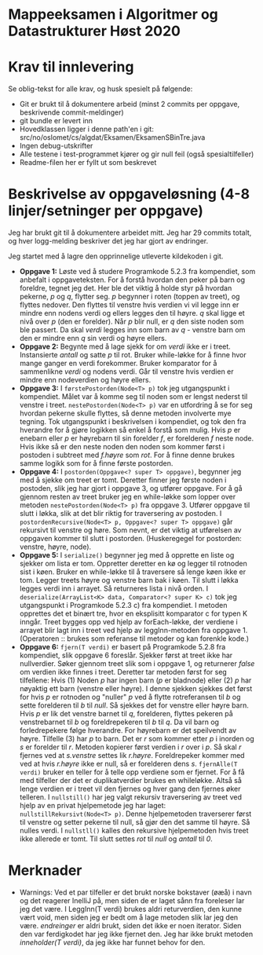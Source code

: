 # Mappeeksamen i Algoritmer og Datastrukturer Høst 2020

# Krav til innlevering

Se oblig-tekst for alle krav, og husk spesielt på følgende:

* Git er brukt til å dokumentere arbeid (minst 2 commits per oppgave, beskrivende commit-meldinger)	
* git bundle er levert inn
* Hovedklassen ligger i denne path'en i git: src/no/oslomet/cs/algdat/Eksamen/EksamenSBinTre.java
* Ingen debug-utskrifter
* Alle testene i test-programmet kjører og gir null feil (også spesialtilfeller)
* Readme-filen her er fyllt ut som beskrevet


# Beskrivelse av oppgaveløsning (4-8 linjer/setninger per oppgave)

Jeg har brukt git til å dokumentere arbeidet mitt. Jeg har 29 commits totalt, og hver logg-melding beskriver det jeg har gjort av endringer.

Jeg startet med å lagre den opprinnelige utleverte kildekoden i git.

* __Oppgave 1:__ Løste ved å studere Programkode 5.2.3 fra kompendiet, som anbefalt i oppgaveteksten.
For å forstå hvordan den peker på barn og foreldre, tegnet jeg det.
Her ble det viktig å holde styr på hvordan pekerne, _p_ og _q_, flytter seg.
_p_ begynner i roten (toppen av treet), og flyttes nedover. Den flyttes til venstre hvis verdien vi vil legge inn er mindre enn nodens verdi og ellers legges den til høyre.
_q_ skal ligge et nivå over _p_ (den er forelder).
Når _p_ blir null, er _q_ den siste noden som ble passert. Da skal _verdi_ legges inn som barn av _q_ - venstre barn om den er mindre enn _q_ sin verdi og høyre ellers.
* __Oppgave 2:__ Begynte med å lage sjekk for om _verdi_ ikke er i treet.
Instansierte _antall_ og satte _p_ til rot.
Bruker while-løkke for å finne hvor mange ganger en verdi forekommer.
Bruker komparator for å sammenlikne _verdi_ og nodens verdi. 
Går til venstre hvis verdien er mindre enn nodeverdien og høyre ellers.
* __Oppgave 3:__ I `førstePostorden(Node<T> p)` tok jeg utgangspunkt i kompendiet. Målet var å komme seg til noden som er lengst nederst til venstre i treet.
`nestePostorden(Node<T> p)` var en utfordring å se for seg hvordan pekerne skulle flyttes, så denne metoden involverte mye tegning.
Tok utgangspunkt i beskrivelsen i kompendiet, og tok den fra hverandre for å gjøre logikken så enkel å forstå som mulig.
Hvis _p_ er enebarn eller _p_ er høyrebarn til sin forelder _f_, er forelderen _f_ neste node.
Hvis ikke så er den neste noden den noden som kommer først i postoden i subtreet med _f.høyre_ som _rot_. For å finne denne brukes samme logikk som for å finne første postorden.
* __Oppgave 4:__ I `postorden(Oppgave<? super T> oppgave)`, begynner jeg med å sjekke om treet er tomt. 
Deretter finner jeg første noden i postoden, slik jeg har gjort i oppgave 3, og utfører oppgave.
For å gå gjennom resten av treet bruker jeg en while-løkke som lopper over metoden `nestePostorden(Node<T> p)` fra oppgave 3.
Utfører oppgave til slutt i løkka, slik at det blir riktig for traversering av postoden.
I `postordenRecursive(Node<T> p, Oppgave<? super T> oppgave)` går rekursivt til venstre og høre. 
Som nevnt, er det viktig at utførelsen av oppgaven kommer til slutt i postorden. (Huskeregegel for postorden: venstre, høyre, node).
* __Oppgave 5:__ I `serialize()` begynner jeg med å opprette en liste og sjekker om lista er tom.
Oppretter deretter en kø og legger til rotnoden sist i køen.
Bruker en while-løkke til å traversere så lenge køen ikke er tom. Legger treets høyre og venstre barn bak i køen. Til slutt i løkka legges verdi inn i arrayet.
Så returneres lista i nivå orden. 
I `deserialize(ArrayList<K> data, Comparator<? super K> c)` tok jeg utgangspunkt i Programkode 5.2.3 c) fra kompendiet. 
I metoden opprettes det et binært tre, hvor en eksplisitt komparator c for typen K inngår. 
Treet bygges opp ved hjelp av forEach-løkke, der verdiene i arrayet blir lagt inn i treet ved hjelp av leggInn-metoden fra oppgave 1. 
(Operatoren :: brukes som referanse til metoder og kan forenkle kode.)
* __Oppgave 6:__ `fjern(T verdi)` er basert på Programkode 5.2.8 fra kompendiet, slik oppgave 6 foreslår.
Sjekker først at treet ikke har nullverdier.
Søker gjennom treet slik som i oppgave 1, og returnerer _false_ om verdien ikke finnes i treet.
Deretter tar metoden først for seg tilfellene: Hvis (1) Noden _p_ har ingen barn (_p_ er bladnode) eller (2) _p_ har nøyaktig ett barn (venstre eller høyre). 
I denne sjekken sjekkes det først for hvis _p_ er rotnoden og "nuller" _p_ ved å flytte rotreferansen til _b_ og sette forelderen til _b_ til _null_.
Så sjekkes det for venstre eller høyre barn. Hvis _p_ er lik det venstre barnet til _q_, forelderen, flyttes pekeren på venstrebarnet til _b_ og foreldrepekeren til _b_ til _q_. Da vil barn og forledrepekere følge hverandre. For høyrebarn er det speilvendt av høyre. 
Tilfelle (3) har _p_ to barn. Det er _r_ som kommer etter _p_ i inorden og _s_ er forelder til _r_.
Metoden kopierer først verdien i _r_ over i _p_. Så skal _r_ fjernes ved at _s.venstre_ settes lik _r.høyre_. Foreldrepeker kommer med ved at hvis _r.høyre_ ikke er null, så er forelderen dens _s_.
`fjernAlle(T verdi)` bruker en teller for å telle opp verdiene som er fjernet. For å få med tilfeller der det er duplikatverdier brukes en whileløkke. Altså så lenge verdien er i treet vil den fjernes og hver gang den fjernes øker telleren.
I `nullstill()` har jeg valgt rekursiv traversering av treet ved hjelp av en privat hjelpemetode jeg har laget: `nullstillRekursivt(Node<T> p)`. Denne hjelpemetoden traverserer først til venstre og setter pekerne til null, så gjør den det samme til høyre. Så nulles verdi.
I `nullstll()` kalles den rekursive hjelpemetoden hvis treet ikke allerede er tomt. Til slutt settes _rot_ til _null_ og _antall_ til _0_.

# Merknader

* Warnings: Ved et par tilfeller er det brukt norske bokstaver (øæå) i navn og det reagerer InelliJ på, men siden de er laget sånn fra foreleser lar jeg det være. 
I LeggInn(T verdi) brukes aldri returverdien, den kunne vært void, men siden jeg er bedt om å lage metoden slik lar jeg den være. 
_endreinger_ er aldri brukt, siden det ikke er noen iterator. Siden den var ferdigkodet har jeg ikke fjernet den. 
Jeg har ikke brukt metoden _inneholder(T verdi)_, da jeg ikke har funnet behov for den.